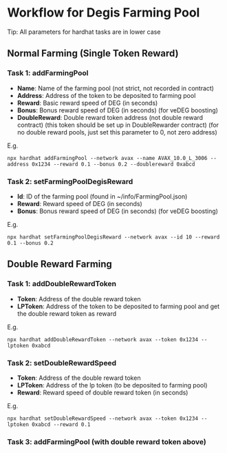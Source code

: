 # Workflow for Degis Farming Pool

Tip: All parameters for hardhat tasks are in lower case

## Normal Farming (Single Token Reward)

### Task 1: addFarmingPool

- **Name**: Name of the farming pool (not strict, not recorded in contract)
- **Address**: Address of the token to be deposited to farming pool
- **Reward**: Basic reward speed of DEG (in seconds)
- **Bonus**: Bonus reward speed of DEG (in seconds) (for veDEG boosting)
- **DoubleReward**: Double reward token address (not double reward contract) (this token should be set up in DoubleRewarder contract) (for no double reward pools, just set this parameter to 0, not zero address)

E.g.

```
npx hardhat addFarmingPool --network avax --name AVAX_10.0_L_3006 --address 0x1234 --reward 0.1 --bonus 0.2 --doublereward 0xabcd
```

### Task 2: setFarmingPoolDegisReward

- **Id**: ID of the farming pool (found in ~/info/FarmingPool.json)
- **Reward**: Reward speed of DEG (in seconds)
- **Bonus**: Bonus reward speed of DEG (in seconds) (for veDEG boosting)

E.g.

```
npx hardhat setFarmingPoolDegisReward --network avax --id 10 --reward 0.1 --bonus 0.2
```

## Double Reward Farming

### Task 1: addDoubleRewardToken

- **Token**: Address of the double reward token
- **LPToken**: Address of the token to be deposited to farming pool and get the double reward token as reward

E.g.

```
npx hardhat addDoubleRewardToken --network avax --token 0x1234 --lptoken 0xabcd
```

### Task 2: setDoubleRewardSpeed

- **Token**: Address of the double reward token
- **LPToken**: Address of the lp token (to be deposited to farming pool)
- **Reward**: Reward speed of double reward token (in seconds)

E.g.

```
npx hardhat setDoubleRewardSpeed --network avax --token 0x1234 --lptoken 0xabcd --reward 0.1
```

### Task 3: addFarmingPool (with double reward token above)
